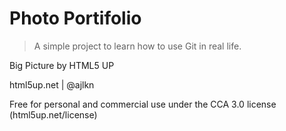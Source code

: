 # Photo Portifolio

> A simple project to learn how to use Git in real life.

Big Picture by HTML5 UP

html5up.net | @ajlkn

Free for personal and commercial use under the CCA 3.0 license (html5up.net/license)


